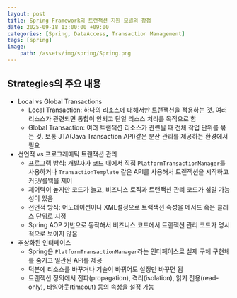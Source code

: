 ```yaml
---
layout: post
title: Spring Framework의 트랜잭션 지원 모델의 장점
date: 2025-09-18 13:00:00 +09:00
categories: [Spring, DataAccess, Transaction Management]
tags: [spring]
image:
    path: /assets/img/spring/Spring.png
---
```


## Strategies의 주요 내용

- Local vs Global Transactions
  - Local Transaction: 하나의 리소스에 대해서만 트랜잭션을 적용하는 것. 여러 리소스가 관련되면 통합이 안되고 단일 리소스 처리를 목적으로 함
  - Global Transaction: 여러 트랜잭션 리소스가 관련될 때 전체 작업 단위를 묶는 것. 보통 JTA(Java Transaction API)같은 분산 관리를 제공하는 환경에서 필요
- 선언적 vs 프로그래매틱 트랜잭션 관리
  - 프로그램 방식: 개발자가 코드 내에서 직접 `PlatformTransactionManager`를 사용하거나 `TransactionTemplate` 같은 API를 사용해서 트랜잭션을 시작하고 커밋/롤백을 제어
  - 제어력이 높지만 코드가 늘고, 비즈니스 로직과 트랜잭션 관리 코드가 섞일 가능성이 있음
  - 선언적 방식: 어노테이션이나 XML설정으로 트랙잭션 속성을 메서드 혹은 클래스 단위로 지정
  - Spring AOP 기반으로 동작해서 비즈니스 코드에서 트랜잭션 관리 코드가 명시적으로 보이지 않음
- 추상화된 인터페이스
  - Spring은 `PlatformTransactionManager`라는 인터페이스로 실제 구체 구현체를 숨기고 일관된 API를 제공
  - 덕분에 리소스를 바꾸거나 기술이 바뀌어도 설정만 바꾸면 됨
  - 트랜잭션 정의에서 전파(propagation), 격리(isolation), 읽기 전용(read-only), 타임아웃(timeout) 등의 속성을 설정 가능

<br>